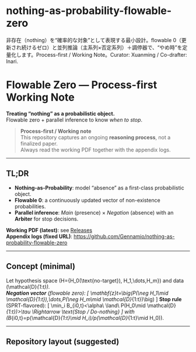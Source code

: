 # nothing-as-probability-flowable-zero
非存在（nothing）を“確率的な対象”として表現する最小設計。flowable 0（更新され続けるゼロ）と並列推論（主系列×否定系列）＋調停器で、“やめ時”を定量化します。Process-first / Working Note。Curator: Xuanming / Co-drafter: Inari.

# Flowable Zero — Process-first Working Note
**Treating “nothing” as a probabilistic object.**  
Flowable zero + parallel inference to know *when to stop*.

> **Process-first / Working note**  
> This repository captures an ongoing **reasoning process**, not a finalized paper.  
> Always read the working PDF together with the appendix logs.

---

## TL;DR
- **Nothing-as-Probability**: model “absence” as a first-class probabilistic object.  
- **Flowable 0**: a continuously updated vector of non-existence probabilities.  
- **Parallel inference**: *Main* (presence) × *Negation* (absence) with an **Arbiter** for stop decisions.

**Working PDF (latest)**: see [Releases](../../releases)  
**Appendix logs (fixed URL)**: https://github.com/Gennamio/nothing-as-probability-flowable-zero

---

## Concept (minimal)
Let hypothesis space \(H=\{H_0(\text{no-target}), H_1,\dots,H_m\}\) and data \(\mathcal{D}_{1:t}\).  
**Negation vector** (flowable zero):
\[
\mathbf{z}_t=\big(P(\neg H_1\mid \mathcal{D}_{1:t}),\dots,P(\neg H_m\mid \mathcal{D}_{1:t})\big)
\]
**Stop rule** (SPRT-flavored):
\[
\min_i B_{i0,t}<\alpha\ \land\ P(H_0\mid \mathcal{D}_{1:t})>\tau \Rightarrow \text{Stop / Do-nothing}
\]
with \(B_{i0,t}=p(\mathcal{D}_{1:t}\mid H_i)/p(\mathcal{D}_{1:t}\mid H_0)\).

---

## Repository layout (suggested)

